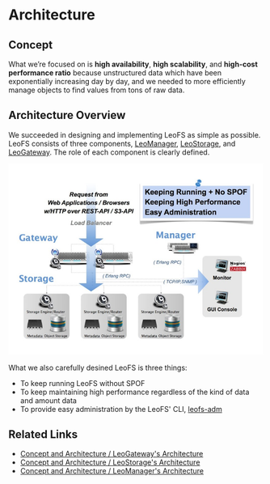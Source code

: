 # Architecture

## Concept

What we’re focused on is **high availability**, **high scalability**, and **high-cost performance ratio** because unstructured data which have been exponentially increasing day by day, and we needed to more efficiently manage objects to find values from tons of raw data.

## Architecture Overview

We succeeded in designing and implementing LeoFS as simple as possible. LeoFS consists of three components, [LeoManager](leo_manager.md), [LeoStorage](leo_storage.md), and [LeoGateway](leo_gateway.md). The role of each component is clearly defined.

![](../assets/leofs-architecture.001.jpg)

What we also carefully desined LeoFS is three things:

* To keep running LeoFS without SPOF
* To keep maintaining high performance regardless of the kind of data and amount data
* To provide easy administration by the LeoFS' CLI, [leofs-adm](https://github.com/leo-project/leofs/blob/master/leofs-adm)


## Related Links

- [Concept and Architecture / LeoGateway's Architecture](leo_gateway.md)
- [Concept and Architecture / LeoStorage's Architecture](leo_storage.md)
- [Concept and Architecture / LeoManager's Architecture](leo_manager.md)
